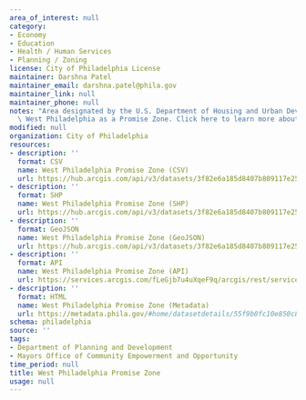 ```yaml
---
area_of_interest: null
category:
- Economy
- Education
- Health / Human Services
- Planning / Zoning
license: City of Philadelphia License
maintainer: Darshna Patel
maintainer_email: darshna.patel@phila.gov
maintainer_link: null
maintainer_phone: null
notes: "Area designated by the U.S. Department of Housing and Urban Development deeming\
  \ West Philadelphia as a Promise Zone. Click here to learn more about promise zones."
modified: null
organization: City of Philadelphia
resources:
- description: ''
  format: CSV
  name: West Philadelphia Promise Zone (CSV)
  url: https://hub.arcgis.com/api/v3/datasets/3f82e6a185d8407b809117e254b9d0c8_0/downloads/data?format=csv&spatialRefId=3857&where=1%3D1
- description: ''
  format: SHP
  name: West Philadelphia Promise Zone (SHP)
  url: https://hub.arcgis.com/api/v3/datasets/3f82e6a185d8407b809117e254b9d0c8_0/downloads/data?format=shp&spatialRefId=3857&where=1%3D1
- description: ''
  format: GeoJSON
  name: West Philadelphia Promise Zone (GeoJSON)
  url: https://hub.arcgis.com/api/v3/datasets/3f82e6a185d8407b809117e254b9d0c8_0/downloads/data?format=geojson&spatialRefId=4326&where=1%3D1
- description: ''
  format: API
  name: West Philadelphia Promise Zone (API)
  url: https://services.arcgis.com/fLeGjb7u4uXqeF9q/arcgis/rest/services/Philadelphia_Promise_Zone/FeatureServer/0/query?outFields=*&where=1%3D1
- description: ''
  format: HTML
  name: West Philadelphia Promise Zone (Metadata)
  url: https://metadata.phila.gov/#home/datasetdetails/55f9b0fc10e850c854d2eff8/representationdetails/56279fe7c8393fce6caca842/
schema: philadelphia
source: ''
tags:
- Department of Planning and Development
- Mayors Office of Community Empowerment and Opportunity
time_period: null
title: West Philadelphia Promise Zone
usage: null
---
```

